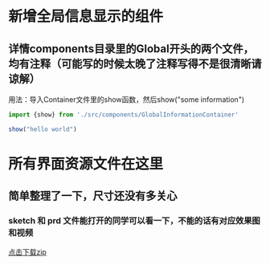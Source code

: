 

# 新增全局信息显示的组件
## 详情components目录里的Global开头的两个文件，均有注释（可能写的时候太晚了注释写得不是很清晰请谅解）
用法：导入Container文件里的show函数，然后show("some information")
```javascript
import {show} from './src/components/GlobalInformationContainer'

show("hello world")
```


# 所有界面资源文件在这里
## 简单整理了一下，尺寸还没有多关心
### sketch 和 prd 文件能打开的同学可以看一下，不能的话有对应效果图和视频
[点击下载zip](https://yetlink.oss-cn-shanghai.aliyuncs.com/yetlink.zip)

